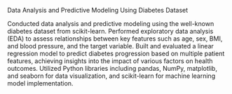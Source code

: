 Data Analysis and Predictive Modeling Using Diabetes Dataset

Conducted data analysis and predictive modeling using the well-known diabetes dataset from scikit-learn.
Performed exploratory data analysis (EDA) to assess relationships between key features such as age, sex, BMI, and blood pressure, and the target variable.
Built and evaluated a linear regression model to predict diabetes progression based on multiple patient features, achieving insights into the impact of various factors on health outcomes.
Utilized Python libraries including pandas, NumPy, matplotlib, and seaborn for data visualization, and scikit-learn for machine learning model implementation.

